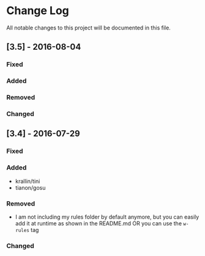 Change Log
==========

All notable changes to this project will be documented in this file.

[3.5] - 2016-08-04
------------------

### Fixed

### Added

### Removed

### Changed


[3.4] - 2016-07-29
------------------

### Fixed

### Added

-	krallin/tini
-	tianon/gosu

### Removed

-	I am not including my rules folder by default anymore, but you can easily add it at runtime as shown in the README.md OR you can use the `w-rules` tag

### Changed
